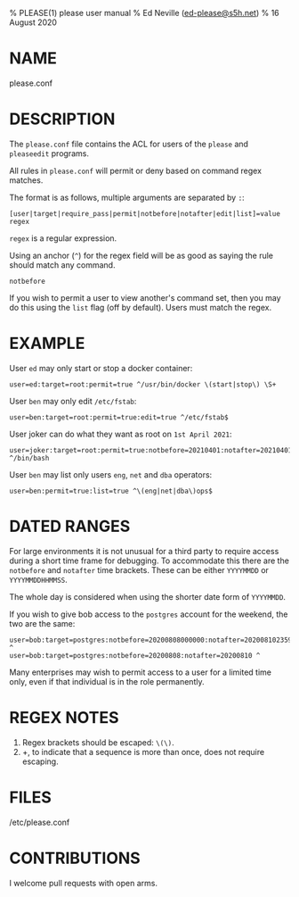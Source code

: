 % PLEASE(1) please user manual
% Ed Neville (ed-please@s5h.net)
% 16 August 2020

# NAME

please.conf

# DESCRIPTION

The `please.conf` file contains the ACL for users of the `please` and `pleaseedit` programs.

All rules in `please.conf` will permit or deny based on command regex matches.

The format is as follows, multiple arguments are separated by `:`:

```
[user|target|require_pass|permit|notbefore|notafter|edit|list]=value regex
```

`regex` is a regular expression.

Using an anchor (`^`) for the regex field will be as good as saying the rule should match any command.

`notbefore`

If you wish to permit a user to view another's command set, then you may do this using the `list` flag (off by default). Users must match the regex.


# EXAMPLE

User `ed` may only start or stop a docker container:

```
user=ed:target=root:permit=true ^/usr/bin/docker \(start|stop\) \S+
```

User `ben` may only edit `/etc/fstab`:

```
user=ben:target=root:permit=true:edit=true ^/etc/fstab$
```

User joker can do what they want as root on `1st April 2021`:

```
user=joker:target=root:permit=true:notbefore=20210401:notafter=20210401 ^/bin/bash
```

User `ben` may list only users `eng`, `net` and `dba` operators:

```
user=ben:permit=true:list=true ^\(eng|net|dba\)ops$
```


# DATED RANGES

For large environments it is not unusual for a third party to require access during a short time frame for debugging. To accommodate this there are the `notbefore` and `notafter` time brackets. These can be either `YYYYMMDD` or `YYYYMMDDHHMMSS`.

The whole day is considered when using the shorter date form of `YYYYMMDD`.

If you wish to give bob access to the `postgres` account for the weekend, the two are the same:

```
user=bob:target=postgres:notbefore=20200808000000:notafter=20200810235959 ^
user=bob:target=postgres:notbefore=20200808:notafter=20200810 ^
```

Many enterprises may wish to permit access to a user for a limited time only, even if that individual is in the role permanently.

# REGEX NOTES

1. Regex brackets should be escaped: `\(\)`.
2. +, to indicate that a sequence is more than once, does not require escaping.

# FILES

/etc/please.conf

# CONTRIBUTIONS

I welcome pull requests with open arms.

